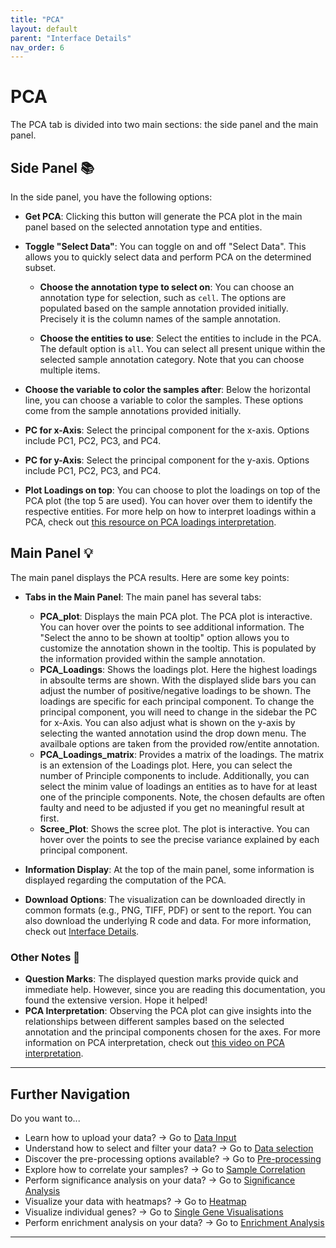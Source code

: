 ```yaml
---
title: "PCA"
layout: default
parent: "Interface Details"
nav_order: 6
---
```


# PCA

The PCA tab is divided into two main sections: the side panel and the main panel.

## Side Panel 📚

In the side panel, you have the following options:

- **Get PCA**: Clicking this button will generate the PCA plot in the main panel based on the selected annotation type and entities.

- **Toggle "Select Data"**: You can toggle on and off "Select Data". This allows you to quickly select data and perform PCA on the determined subset.
  
  - **Choose the annotation type to select on**: You can choose an annotation type for selection, such as `cell`. The options are populated based on the sample annotation provided initially. Precisely it is the column names of the sample annotation.

  - **Choose the entities to use**: Select the entities to include in the PCA. The default option is `all`. You can select all present unique within the selected sample annotation category. Note that you can choose multiple items.

- **Choose the variable to color the samples after**: Below the horizontal line, you can choose a variable to color the samples. These options come from the sample annotations provided initially.

- **PC for x-Axis**: Select the principal component for the x-axis. Options include PC1, PC2, PC3, and PC4.

- **PC for y-Axis**: Select the principal component for the y-axis. Options include PC1, PC2, PC3, and PC4.

- **Plot Loadings on top**: You can choose to plot the loadings on top of the PCA plot (the top 5 are used). You can hover over them to identify the respective entities. For more help on how to interpret loadings within a PCA, check out [this resource on PCA loadings interpretation](https://towardsdatascience.com/what-are-pca-loadings-and-biplots-9a7897f2e559).

## Main Panel 💡

The main panel displays the PCA results. Here are some key points:

- **Tabs in the Main Panel**: The main panel has several tabs:
  - **PCA_plot**: Displays the main PCA plot. The PCA plot is interactive. You can hover over the points to see additional information. The "Select the anno to be shown at tooltip" option allows you to customize the annotation shown in the tooltip. This is populated by the information provided within the sample annotation.
  - **PCA_Loadings**: Shows the loadings plot. Here the highest loadings in absoulte terms are shown. With the displayed slide bars you can adjust the number of positive/negative loadings to be shown. The loadings are specific for each principal component. To change the principal component, you will need to change in the sidebar the PC for x-Axis. You can also adjust what is shown on the y-axis by selecting the wanted annotation usind the drop down menu. The availbale options are taken from the provided row/entite annotation. 
  - **PCA_Loadings_matrix**: Provides a matrix of the loadings. The matrix is an extension of the Loadings plot. Here, you can select the number of Principle components to include. Additionally, you can select the minim value of loadings an entities as to have for at least one of the principle components. Note, the chosen defaults are often faulty and need to be adjusted if you get no meaningful result at first.
  - **Scree_Plot**: Shows the scree plot. The plot is interactive. You can hover over the points to see the precise variance explained by each principal component.

- **Information Display**: At the top of the main panel, some information is displayed regarding the computation of the PCA.

- **Download Options**: The visualization can be downloaded directly in common formats (e.g., PNG, TIFF, PDF) or sent to the report. You can also download the underlying R code and data. For more information, check out [Interface Details](../interface-details.md).

### Other Notes 📌

- **Question Marks**: The displayed question marks provide quick and immediate help. However, since you are reading this documentation, you found the extensive version. Hope it helped!
- **PCA Interpretation**: Observing the PCA plot can give insights into the relationships between different samples based on the selected annotation and the principal components chosen for the axes. For more information on PCA interpretation, check out [this video on PCA interpretation](https://www.youtube.com/watch?v=FgakZw6K1QQ).

---

## Further Navigation

Do you want to...

- Learn how to upload your data? → Go to [Data Input](01-required-data-input.md)
- Understand how to select and filter your data? → Go to [Data selection](02-selection.md)
- Discover the pre-processing options available? → Go to [Pre-processing](03-pre-processing.md)
- Explore how to correlate your samples? → Go to [Sample Correlation](04-sample-correlation.md)
- Perform significance analysis on your data? → Go to [Significance Analysis](05-significance-analysis.md)
- Visualize your data with heatmaps? → Go to [Heatmap](07-heatmap.md)
- Visualize individual genes? → Go to [Single Gene Visualisations](08-single-gene-visualisations.md)
- Perform enrichment analysis on your data? → Go to [Enrichment Analysis](09-enrichment-analysis.md)

---

